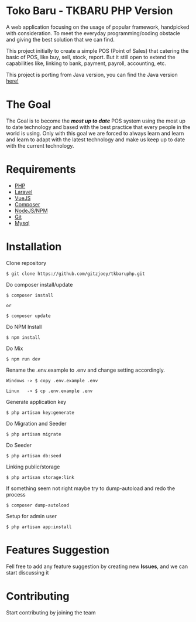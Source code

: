 # Toko Baru - TKBARU PHP Version

A web application focusing on the usage of popular framework, handpicked with consideration.
To meet the everyday programming/coding obstacle and giving the best solution that we can find.

This project initially to create a simple POS (Point of Sales) that catering the basic of POS,
like buy, sell, stock, report. But it still open to extend the capabilities like, linking to
bank, payment, payroll, accounting, etc.

This project is porting from Java version, you can find the Java version [here!](https://github.com/gitzjoey/tkbarujava/)

# The Goal
The Goal is to become the ***most up to date*** POS system using the most up to date technology and
based with the best practice that every people in the world is using. Only with this goal we are
forced to always learn and learn and learn to adapt with the latest technology and make us keep up to date
with the current technology.

# Requirements
* [PHP](http://php.net)
* [Laravel](http://www.laravel.com)
* [VueJS](http://www.vuejs.org)
* [Composer](http://getcomposer.org) 
* [NodeJS/NPM](http://nodejs.org)
* [Git](http://git-scm.com)
* [Mysql](http://mysql.com)

# Installation
Clone repository
```
$ git clone https://github.com/gitzjoey/tkbaruphp.git
```

Do composer install/update

```
$ composer install

or

$ composer update
```

Do NPM Install
```
$ npm install
```

Do Mix
```
$ npm run dev
```

Rename the .env.example to .env and change setting accordingly.
```
Windows -> $ copy .env.example .env
  
Linux   -> $ cp .env.example .env
```

Generate application key
```
$ php artisan key:generate
```

Do Migration and Seeder
```
$ php artisan migrate 
```

Do Seeder
```
$ php artisan db:seed
```

Linking public/storage
```
$ php artisan storage:link
```

If something seem not right maybe try to dump-autoload and redo the process
```
$ composer dump-autoload
```

Setup for admin user 
```
$ php artisan app:install
```


# Features Suggestion
Fell free to add any feature suggestion by creating new **Issues**, and we can start discussing it

# Contributing
Start contributing by joining the team
